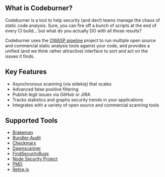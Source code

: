 ## What is Codeburner?
Codeburner is a tool to help security (and dev!) teams manage the chaos of static code analysis.  Sure, you can fire off a bunch of scripts at the end of every CI build... but what do you actually DO with all those results?

Codeburner uses the [OWASP pipeline](https://github.com/OWASP/pipeline) project to run multiple open source and commercial static analysis tools against your code, and provides a unified (and we think rather attractive) interface to sort and act on the issues it finds.

## Key Features
* Asynchronous scanning (via sidekiq) that scales
* Advanced false positive filtering
* Publish legit issues via GitHub or JIRA
* Tracks statistics and graphs security trends in your applications
* Integrates with a variety of open source and commercial scanning tools

## Supported Tools
* [Brakeman](http://brakemanscanner.org/)
* [Bundler-Audit](https://github.com/rubysec/bundler-audit)
* [Checkmarx](https://www.checkmarx.com/technology/static-code-analysis-sca/)
* [Dawnscanner](https://github.com/thesp0nge/dawnscanner)
* [FindSecurityBugs](https://find-sec-bugs.github.io/)
* [Node Security Project](https://nodesecurity.io/)
* [PMD](https://pmd.github.io/)
* [Retire.js](https://retirejs.github.io/retire.js/)

